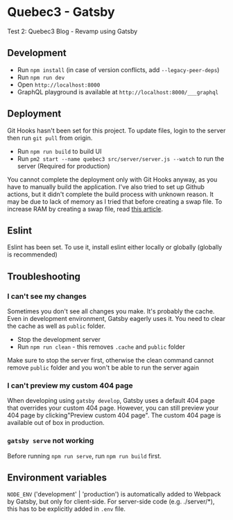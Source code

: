 # Quebec3 - Gatsby

Test 2: Quebec3 Blog - Revamp using Gatsby

## Development

- Run `npm install` (in case of version conflicts, add `--legacy-peer-deps`)
- Run `npm run dev`
- Open `http://localhost:8000`
- GraphQL playground is available at `http://localhost:8000/___graphql`

## Deployment

Git Hooks hasn't been set for this project. To update files, login to the server then run `git pull` from origin.

- Run `npm run build` to build UI
- Run `pm2 start --name quebec3 src/server/server.js --watch` to run the server (Required for production)

You cannot complete the deployment only with Git Hooks anyway, as you have to manually build the application.
I've also tried to set up Github actions, but it didn't complete the build process with unknown reason. It may be due to lack of memory as I tried that before creating a swap file.
To increase RAM by creating a swap file, read [this article](<https://github.com/kdaisho/Blog/wiki/How-to-increase-memory-(RAM)-on-DigitalOcean-Droplets-for-free>).

## Eslint

Eslint has been set. To use it, install eslint either locally or globally (globally is recommended)

## Troubleshooting

### I can't see my changes

Sometimes you don't see all changes you make. It's probably the cache. Even in development environment, Gatsby eagerly uses it. You need to clear the cache as well as `public` folder.

- Stop the development server
- Run `npm run clean` - this removes `.cache` and `public` folder

Make sure to stop the server first, otherwise the clean command cannot remove `public` folder and you won't be able to run the server again

### I can't preview my custom 404 page

When developing using `gatsby develop`, Gatsby uses a default 404 page that overrides your custom 404 page. However, you can still preview your 404 page by clicking"Preview custom 404 page". The custom 404 page is available out of box in production.

### `gatsby serve` not working

Before running `npm run serve`, run `npm run build` first.

## Environment variables

`NODE_ENV` ('development' | 'production') is automatically added to Webpack by Gatsby, but only for client-side. For server-side code (e.g. ./server/\*), this has to be explicitly added in `.env` file.
